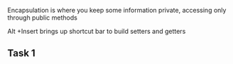 Encapsulation is where you keep some information private, accessing only through public methods

Alt +Insert brings up shortcut bar to build setters and getters
## Task 1
